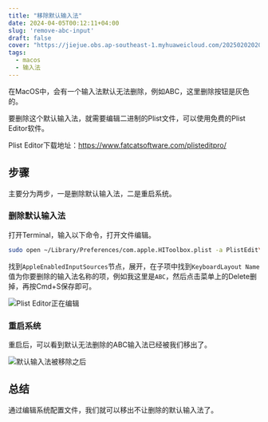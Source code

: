 ```yaml
---
title: "移除默认输入法"
date: 2024-04-05T00:12:11+04:00
slug: 'remove-abc-input'
draft: false
cover: "https://jiejue.obs.ap-southeast-1.myhuaweicloud.com/20250202020740418.webp"
tags:
  - macos
  - 输入法
---
```


在MacOS中，会有一个输入法默认无法删除，例如ABC，这里删除按钮是灰色的。

要删除这个默认输入法，就需要编辑二进制的Plist文件，可以使用免费的Plist Editor软件。

Plist Editor下载地址：https://www.fatcatsoftware.com/plisteditpro/

<!--more-->

## 步骤

主要分为两步，一是删除默认输入法，二是重启系统。

### 删除默认输入法
打开Terminal，输入以下命令，打开文件编辑。

```bash
sudo open ~/Library/Preferences/com.apple.HIToolbox.plist -a PlistEdit\ Pro
```

找到`AppleEnabledInputSources`节点，展开，在子项中找到`KeyboardLayout Name`值为你要删除的输入法名称的项，例如我这里是`ABC`，然后点击菜单上的Delete删掉，再按Cmd+S保存即可。

![Plist Editor正在编辑](https://jiejue.obs.ap-southeast-1.myhuaweicloud.com/20250202020942974.webp)

### 重启系统
重启后，可以看到默认无法删除的ABC输入法已经被我们移出了。

![默认输入法被移除之后](https://jiejue.obs.ap-southeast-1.myhuaweicloud.com/20250202021025469.webp)

## 总结
通过编辑系统配置文件，我们就可以移出不让删除的默认输入法了。

